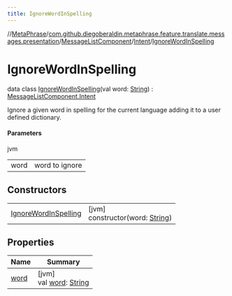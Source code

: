 ```yaml
---
title: IgnoreWordInSpelling
---
```

//[MetaPhrase](../../../../../index.html)/[com.github.diegoberaldin.metaphrase.feature.translate.messages.presentation](../../../index.html)/[MessageListComponent](../../index.html)/[Intent](../index.html)/[IgnoreWordInSpelling](index.html)



# IgnoreWordInSpelling

data class [IgnoreWordInSpelling](index.html)(val word: [String](https://kotlinlang.org/api/latest/jvm/stdlib/kotlin/-string/index.html)) : [MessageListComponent.Intent](../index.html)

Ignore a given word in spelling for the current language adding it to a user defined dictionary.



#### Parameters


jvm

| | |
|---|---|
| word | word to ignore |



## Constructors


| | |
|---|---|
| [IgnoreWordInSpelling](-ignore-word-in-spelling.html) | [jvm]<br>constructor(word: [String](https://kotlinlang.org/api/latest/jvm/stdlib/kotlin/-string/index.html)) |


## Properties


| Name | Summary |
|---|---|
| [word](word.html) | [jvm]<br>val [word](word.html): [String](https://kotlinlang.org/api/latest/jvm/stdlib/kotlin/-string/index.html) |

